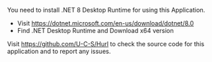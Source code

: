 You need to install .NET 8 Desktop Runtime for using this Application.

- Visit https://dotnet.microsoft.com/en-us/download/dotnet/8.0
- Find .NET Desktop Runtime and Download x64 version

Visit https://github.com/U-C-S/Hurl to check the source code for this application and to report any issues.